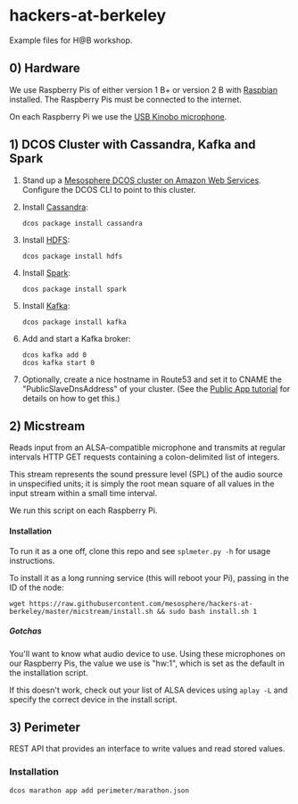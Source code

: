 # hackers-at-berkeley
Example files for H@B workshop.

## 0) Hardware

We use Raspberry Pis of either version 1 B+ or version 2 B with [Raspbian](https://www.raspbian.org/) installed. The Raspberry Pis must be connected to the internet.

On each Raspberry Pi we use the [USB Kinobo microphone](http://www.amazon.com/Kinobo-Microphone-Desktop-Recognition-Software/dp/B00IR8R7WQ/ref=sr_1_4?s=pc&ie=UTF8&qid=1441404716&sr=1-4&keywords=usb+microphone).


## 1) DCOS Cluster with Cassandra, Kafka and Spark

1. Stand up a [Mesosphere DCOS cluster on Amazon Web Services](https://mesosphere.com/product/). Configure the DCOS CLI to point to this cluster.

2. Install [Cassandra](https://docs.mesosphere.com/services/cassandra/):

    `dcos package install cassandra`

3. Install [HDFS](https://docs.mesosphere.com/services/hdfs/):

    `dcos package install hdfs`

4. Install [Spark](https://docs.mesosphere.com/services/spark/):

    `dcos package install spark`

5. Install [Kafka](https://docs.mesosphere.com/services/kafka/):

    `dcos package install kafka`

6. Add and start a Kafka broker:

    ```
    dcos kafka add 0
    dcos kafka start 0
    ```

6. Optionally, create a nice hostname in Route53 and set it to CNAME the "PublicSlaveDnsAddress" of your cluster. (See the [Public App tutorial](https://docs.mesosphere.com/tutorials/publicapp/) for details on how to get this.)


## 2) Micstream

Reads input from an ALSA-compatible microphone and transmits at regular
intervals HTTP GET requests containing a colon-delimited list of integers.

This stream represents the sound pressure level (SPL) of the audio source in
unspecified units; it is simply the root mean square of all values in the input
stream within a small time interval.

We run this script on each Raspberry Pi.

#### Installation

To run it as a one off, clone this repo and see `splmeter.py -h` for usage instructions.

To install it as a long running service (this will reboot your Pi), passing in the ID of the node:

    wget https://raw.githubusercontent.com/mesosphere/hackers-at-berkeley/master/micstream/install.sh && sudo bash install.sh 1

##### Gotchas

You'll want to know what audio device to use. Using these microphones on our Raspberry Pis, the value we use is "hw:1", which is set as the default in the installation script.

If this doesn't work, check out your list of ALSA devices
using `aplay -L` and specify the correct device in the install script.

## 3) Perimeter

REST API that provides an interface to write values and read stored values.

### Installation

`dcos marathon app add perimeter/marathon.json`